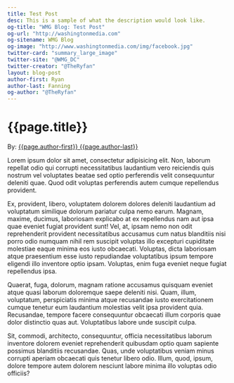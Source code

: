 ```yaml
---
title: Test Post
desc: This is a sample of what the description would look like.
og-title: "WMG Blog: Test Post"
og-url: "http://washingtonmedia.com"
og-sitename: WMG Blog
og-image: "http://www.washingtonmedia.com/img/facebook.jpg"
twitter-card: "summary_large_image"
twitter-site: "@WMG_DC"
twitter-creator: "@TheRyfan"
layout: blog-post
author-first: Ryan
author-last: Fanning
og-author: "@TheRyfan"
---
```


# {{page.title}}

By: [{{page.author-first}} {{page.author-last}}](/who-we-are/{{page.author-first}}{{page.author-last}}.html)

Lorem ipsum dolor sit amet, consectetur adipisicing elit. Non, laborum repellat odio qui corrupti necessitatibus laudantium vero reiciendis quis nostrum vel voluptates beatae sed optio perferendis velit consequuntur deleniti quae. Quod odit voluptas perferendis autem cumque repellendus provident.

Ex, provident, libero, voluptatem dolorem dolores deleniti laudantium ad voluptatum similique dolorum pariatur culpa nemo earum. Magnam, maxime, ducimus, laboriosam explicabo at ex repellendus nam aut ipsa quae eveniet fugiat provident sunt! Vel, at, ipsam nemo non odit reprehenderit provident necessitatibus accusamus cum natus blanditiis nisi porro odio numquam nihil rem suscipit voluptas illo excepturi cupiditate molestiae eaque minima eos iusto obcaecati. Voluptas, dicta laboriosam atque praesentium esse iusto repudiandae voluptatibus ipsum tempore eligendi illo inventore optio ipsam. Voluptas, enim fuga eveniet neque fugiat repellendus ipsa.

Quaerat, fuga, dolorum, magnam ratione accusamus quisquam eveniet atque quasi laborum doloremque saepe deleniti nisi. Quam, illum, voluptatum, perspiciatis minima atque recusandae iusto exercitationem cumque tenetur eum laudantium molestias velit ipsa provident quia. Recusandae, tempore facere consequuntur obcaecati illum corporis quae dolor distinctio quas aut. Voluptatibus labore unde suscipit culpa.

Sit, commodi, architecto, consequuntur, officia necessitatibus laborum inventore dolorem eveniet reprehenderit quibusdam optio quam sapiente possimus blanditiis recusandae. Quas, unde voluptatibus veniam minus corrupti aperiam obcaecati quis tenetur libero odio. Illum, quod, ipsum, dolore tempore autem dolorem nesciunt labore minima illo voluptas odio officiis?